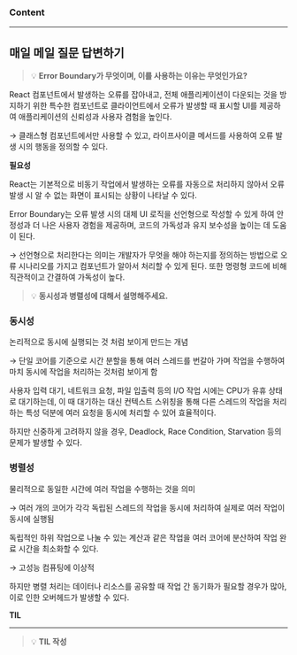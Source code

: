 
### Content

---

## 매일 메일 질문 답변하기

> 💡 ****Error Boundary가 무엇이며, 이를 사용하는 이유는 무엇인가요?****

React 컴포넌트에서 발생하는 오류를 잡아내고, 전체 애플리케이션이 다운되는 것을 방지하기 위한 특수한 컴포넌트로 클라이언트에서 오류가 발생할 때 표시할 UI를 제공하여 애플리케이션의 신뢰성과 사용자 겸험을 높인다.

→ 클래스형 컴포넌트에서만 사용할 수 있고, 라이프사이클 메서드를 사용하여 오류 발생 시의 행동을 정의할 수 있다.


**필요성**

React는 기본적으로 비동기 작업에서 발생하는 오류를 자동으로 처리하지 않아서 오류 발생 시 알 수 없는 화면이 표시되는 상황이 나타날 수 있다.


Error Boundary는 오류 발생 시의 대체 UI 로직을 선언형으로 작성할 수 있게 하여 안정성과 더 나은 사용자 경험을 제공하며, 코드의 가독성과 유지 보수성을 높이는 데 도움이 된다.


→ 선언형으로 처리한다는 의미는 개발자가 무엇을 해야 하는지를 정의하는 방법으로 오류 시나리오를 가지고 컴포넌트가 알아서 처리할 수 있게 된다. 또한 명령형 코드에 비해 직관적이고 간결하여 가독성이 높다.


> 💡 ****동시성과 병렬성에 대해서 설명해주세요.****

### 동시성

논리적으로 동시에 실행되는 것 처럼 보이게 만드는 개념

→ 단일 코어를 기준으로 시간 분할을 통해 여러 스레드를 번갈아 가며 작업을 수행하여 마치 동시에 작업을 처리하는 것처럼 보이게 함


사용자 입력 대기, 네트워크 요청, 파일 입출력 등의 I/O 작업 시에는 CPU가 유휴 상태로 대기하는데, 이 때 대기하는 대신 컨텍스트 스위칭을 통해 다른 스레드의 작업을 처리하는 특성 덕분에 여러 요청을 동시에 처리할 수 있어 효율적이다.


하지만 신중하게 고려하지 않을 경우, Deadlock, Race Condition, Starvation 등의 문제가 발생할 수 있다.


### 병렬성

물리적으로 동일한 시간에 여러 작업을 수행하는 것을 의미

→ 여러 개의 코어가 각각 독립된 스레드의 작업을 동시에 처리하여 실제로 여러 작업이 동시에 실행됨


독립적인 하위 작업으로 나눌 수 있는 계산과 같은 작업을 여러 코어에 분산하여 작업 완료 시간을 최소화할 수 있다.

→ 고성능 컴퓨팅에 이상적


하지만 병렬 처리는 데이터나 리소스를 공유할 때 작업 간 동기화가 필요할 경우가 많아, 이로 인한 오버헤드가 발생할 수 있다.


**TIL**

---


> 💡 **TIL 작성**

